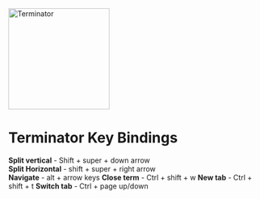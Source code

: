 <img src="https://user-images.githubusercontent.com/11157590/121630643-19bfff00-cab0-11eb-83b0-23d8de67629b.png" alt="Terminator" width="200"/>

# Terminator Key Bindings 
**Split vertical**  -  Shift + super + down arrow </br>
**Split Horizontal**  -  shift + super + right arrow    
**Navigate**  -  alt + arrow keys
**Close term**  -  Ctrl + shift + w
**New tab**  -  Ctrl + shift + t
**Switch tab** - Ctrl + page up/down
